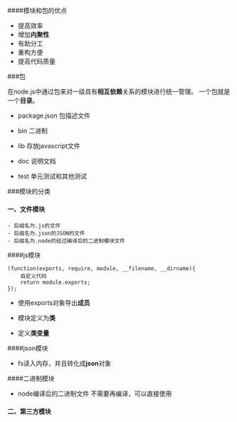 ####模块和包的优点

- 提高效率
- 增加**内聚性**
- 有助分工
- 重构方便
- 提高代码质量

###包

 在node.js中通过包来对一级具有**相互依赖**关系的模块进行统一管理。
一个包就是一个**目录**。

- package.json 包描述文件

- bin 二进制

- lib 存放javascript文件

- doc 说明文档

- test 单元测试和其他测试

###模块的分类

#### 一、文件模块

    - 后缀名为.js的文件
    - 后缀名为.json的JSON的文件
    - 后缀名为.node的经过编译后的二进制模块文件

####js模块

```
(function(exports, require, module, __filename, __dirname){
    自定义代码
    return module.exports;
});
```
 - 使用exports对象导出**成员**

 - 模块定义为**类**

 - 定义**类变量**

####json模块

 - fs读入内存，并且转化成**json**对象

####二进制模块

 - node编译后的二进制文件 不需要再编译，可以直接使用

#### 二、第三方模块



